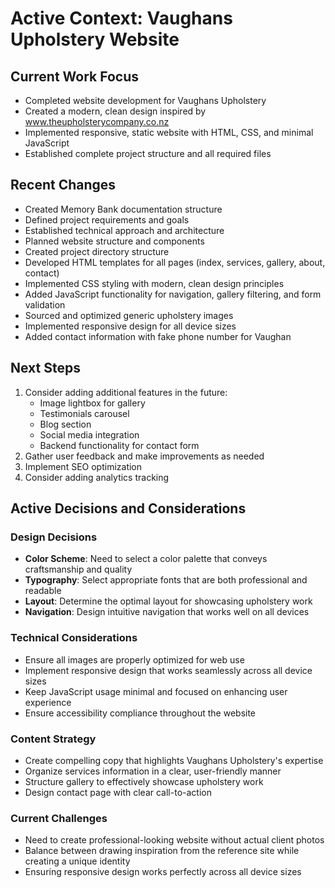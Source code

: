 # Active Context: Vaughans Upholstery Website

## Current Work Focus
- Completed website development for Vaughans Upholstery
- Created a modern, clean design inspired by www.theupholsterycompany.co.nz
- Implemented responsive, static website with HTML, CSS, and minimal JavaScript
- Established complete project structure and all required files

## Recent Changes
- Created Memory Bank documentation structure
- Defined project requirements and goals
- Established technical approach and architecture
- Planned website structure and components
- Created project directory structure
- Developed HTML templates for all pages (index, services, gallery, about, contact)
- Implemented CSS styling with modern, clean design principles
- Added JavaScript functionality for navigation, gallery filtering, and form validation
- Sourced and optimized generic upholstery images
- Implemented responsive design for all device sizes
- Added contact information with fake phone number for Vaughan

## Next Steps
1. Consider adding additional features in the future:
   - Image lightbox for gallery
   - Testimonials carousel
   - Blog section
   - Social media integration
   - Backend functionality for contact form
2. Gather user feedback and make improvements as needed
3. Implement SEO optimization
4. Consider adding analytics tracking

## Active Decisions and Considerations

### Design Decisions
- **Color Scheme**: Need to select a color palette that conveys craftsmanship and quality
- **Typography**: Select appropriate fonts that are both professional and readable
- **Layout**: Determine the optimal layout for showcasing upholstery work
- **Navigation**: Design intuitive navigation that works well on all devices

### Technical Considerations
- Ensure all images are properly optimized for web use
- Implement responsive design that works seamlessly across all device sizes
- Keep JavaScript usage minimal and focused on enhancing user experience
- Ensure accessibility compliance throughout the website

### Content Strategy
- Create compelling copy that highlights Vaughans Upholstery's expertise
- Organize services information in a clear, user-friendly manner
- Structure gallery to effectively showcase upholstery work
- Design contact page with clear call-to-action

### Current Challenges
- Need to create professional-looking website without actual client photos
- Balance between drawing inspiration from the reference site while creating a unique identity
- Ensuring responsive design works perfectly across all device sizes
